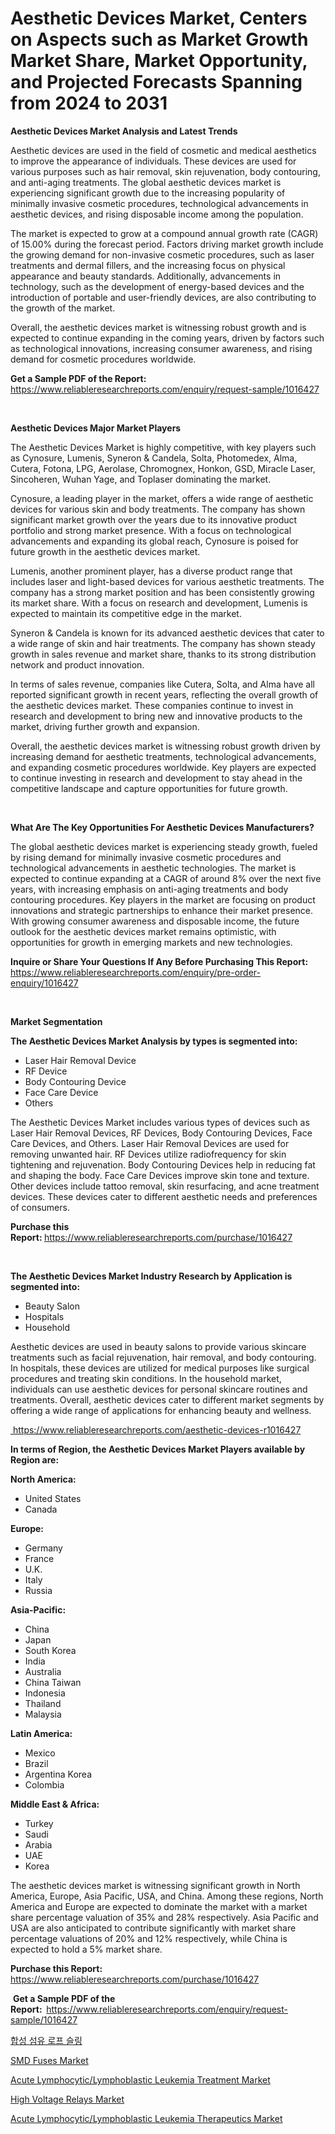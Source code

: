 <p><h1>Aesthetic Devices Market, Centers on Aspects such as Market Growth Market Share, Market Opportunity, and Projected Forecasts Spanning from 2024 to 2031</h1></p><p><strong>Aesthetic Devices Market Analysis and Latest Trends</strong></p>
<p><p>Aesthetic devices are used in the field of cosmetic and medical aesthetics to improve the appearance of individuals. These devices are used for various purposes such as hair removal, skin rejuvenation, body contouring, and anti-aging treatments. The global aesthetic devices market is experiencing significant growth due to the increasing popularity of minimally invasive cosmetic procedures, technological advancements in aesthetic devices, and rising disposable income among the population.</p><p>The market is expected to grow at a compound annual growth rate (CAGR) of 15.00% during the forecast period. Factors driving market growth include the growing demand for non-invasive cosmetic procedures, such as laser treatments and dermal fillers, and the increasing focus on physical appearance and beauty standards. Additionally, advancements in technology, such as the development of energy-based devices and the introduction of portable and user-friendly devices, are also contributing to the growth of the market.</p><p>Overall, the aesthetic devices market is witnessing robust growth and is expected to continue expanding in the coming years, driven by factors such as technological innovations, increasing consumer awareness, and rising demand for cosmetic procedures worldwide.</p></p>
<p><strong>Get a Sample PDF of the Report:&nbsp;</strong> <a href="https://www.reliableresearchreports.com/enquiry/request-sample/1016427">https://www.reliableresearchreports.com/enquiry/request-sample/1016427</a></p>
<p>&nbsp;</p>
<p><strong>Aesthetic Devices Major Market Players</strong></p>
<p><p>The Aesthetic Devices Market is highly competitive, with key players such as Cynosure, Lumenis, Syneron & Candela, Solta, Photomedex, Alma, Cutera, Fotona, LPG, Aerolase, Chromognex, Honkon, GSD, Miracle Laser, Sincoheren, Wuhan Yage, and Toplaser dominating the market.</p><p>Cynosure, a leading player in the market, offers a wide range of aesthetic devices for various skin and body treatments. The company has shown significant market growth over the years due to its innovative product portfolio and strong market presence. With a focus on technological advancements and expanding its global reach, Cynosure is poised for future growth in the aesthetic devices market.</p><p>Lumenis, another prominent player, has a diverse product range that includes laser and light-based devices for various aesthetic treatments. The company has a strong market position and has been consistently growing its market share. With a focus on research and development, Lumenis is expected to maintain its competitive edge in the market.</p><p>Syneron & Candela is known for its advanced aesthetic devices that cater to a wide range of skin and hair treatments. The company has shown steady growth in sales revenue and market share, thanks to its strong distribution network and product innovation.</p><p>In terms of sales revenue, companies like Cutera, Solta, and Alma have all reported significant growth in recent years, reflecting the overall growth of the aesthetic devices market. These companies continue to invest in research and development to bring new and innovative products to the market, driving further growth and expansion.</p><p>Overall, the aesthetic devices market is witnessing robust growth driven by increasing demand for aesthetic treatments, technological advancements, and expanding cosmetic procedures worldwide. Key players are expected to continue investing in research and development to stay ahead in the competitive landscape and capture opportunities for future growth.</p></p>
<p>&nbsp;</p>
<p><strong>What Are The Key Opportunities For Aesthetic Devices Manufacturers?</strong></p>
<p><p>The global aesthetic devices market is experiencing steady growth, fueled by rising demand for minimally invasive cosmetic procedures and technological advancements in aesthetic technologies. The market is expected to continue expanding at a CAGR of around 8% over the next five years, with increasing emphasis on anti-aging treatments and body contouring procedures. Key players in the market are focusing on product innovations and strategic partnerships to enhance their market presence. With growing consumer awareness and disposable income, the future outlook for the aesthetic devices market remains optimistic, with opportunities for growth in emerging markets and new technologies.</p></p>
<p><strong>Inquire or Share Your Questions If Any Before Purchasing This Report:</strong> <a href="https://www.reliableresearchreports.com/enquiry/pre-order-enquiry/1016427">https://www.reliableresearchreports.com/enquiry/pre-order-enquiry/1016427</a></p>
<p>&nbsp;</p>
<p><strong>Market Segmentation</strong></p>
<p><strong>The Aesthetic Devices Market Analysis by types is segmented into:</strong></p>
<p><ul><li>Laser Hair Removal Device</li><li>RF Device</li><li>Body Contouring Device</li><li>Face Care Device</li><li>Others</li></ul></p>
<p><p>The Aesthetic Devices Market includes various types of devices such as Laser Hair Removal Devices, RF Devices, Body Contouring Devices, Face Care Devices, and Others. Laser Hair Removal Devices are used for removing unwanted hair. RF Devices utilize radiofrequency for skin tightening and rejuvenation. Body Contouring Devices help in reducing fat and shaping the body. Face Care Devices improve skin tone and texture. Other devices include tattoo removal, skin resurfacing, and acne treatment devices. These devices cater to different aesthetic needs and preferences of consumers.</p></p>
<p><strong>Purchase this Report:&nbsp;</strong><a href="https://www.reliableresearchreports.com/purchase/1016427">https://www.reliableresearchreports.com/purchase/1016427</a></p>
<p>&nbsp;</p>
<p><strong>The Aesthetic Devices Market Industry Research by Application is segmented into:</strong></p>
<p><ul><li>Beauty Salon</li><li>Hospitals</li><li>Household</li></ul></p>
<p><p>Aesthetic devices are used in beauty salons to provide various skincare treatments such as facial rejuvenation, hair removal, and body contouring. In hospitals, these devices are utilized for medical purposes like surgical procedures and treating skin conditions. In the household market, individuals can use aesthetic devices for personal skincare routines and treatments. Overall, aesthetic devices cater to different market segments by offering a wide range of applications for enhancing beauty and wellness.</p></p>
<p><a href="https://www.reliableresearchreports.com/aesthetic-devices-r1016427">&nbsp;https://www.reliableresearchreports.com/aesthetic-devices-r1016427</a></p>
<p><strong>In terms of Region, the Aesthetic Devices Market Players available by Region are:</strong></p>
<p>
    <p> <strong> North America: </strong>
        <ul>
            <li>United States</li>
            <li>Canada</li>
        </ul>
        </p> 
    <p> <strong> Europe: </strong>
        <ul>
            <li>Germany</li>
            <li>France</li>
            <li>U.K.</li>
            <li>Italy</li>
            <li>Russia</li>
        </ul>
        </p> 
    <p> <strong> Asia-Pacific: </strong>
        <ul>
            <li>China</li>
            <li>Japan</li>
            <li>South Korea</li>
            <li>India</li>
            <li>Australia</li>
            <li>China Taiwan</li>
            <li>Indonesia</li>
            <li>Thailand</li>
            <li>Malaysia</li>
        </ul>
        </p> 
    <p> <strong> Latin America: </strong>
        <ul>
            <li>Mexico</li>
            <li>Brazil</li>
            <li>Argentina Korea</li>
            <li>Colombia</li>
        </ul>
        </p> 
    <p> <strong> Middle East & Africa: </strong>
        <ul>
            <li>Turkey</li>
            <li>Saudi</li>
            <li>Arabia</li>
            <li>UAE</li>
            <li>Korea</li>
        </ul>
    </p>
    </p>
<p><p>The aesthetic devices market is witnessing significant growth in North America, Europe, Asia Pacific, USA, and China. Among these regions, North America and Europe are expected to dominate the market with a market share percentage valuation of 35% and 28% respectively. Asia Pacific and USA are also anticipated to contribute significantly with market share percentage valuations of 20% and 12% respectively, while China is expected to hold a 5% market share.</p></p>
<p><strong>Purchase this Report: </strong><a href="https://www.reliableresearchreports.com/purchase/1016427">https://www.reliableresearchreports.com/purchase/1016427</a></p>
<p>&nbsp;<strong>Get a Sample PDF of the Report:&nbsp;&nbsp;</strong><a href="https://www.reliableresearchreports.com/enquiry/request-sample/1016427">https://www.reliableresearchreports.com/enquiry/request-sample/1016427</a></p>
<p><strong></strong></p>
<p><p><a href="https://github.com/jimahmed0511/Market-Research-Report-List-2/blob/main/419489773936.md">합성 섬유 로프 슬링</a></p><p><a href="https://medium.com/@tracey.powell674/smd-fuses-market-a-global-and-regional-analysis-focus-on-end-user-product-and-region-c3f68616ecf0">SMD Fuses Market</a></p><p><a href="https://github.com/juniordelafrance/Market-Research-Report-List-4/blob/main/acute-lymphocyticlymphoblastic-leukemia-treatment-market.md">Acute Lymphocytic/Lymphoblastic Leukemia Treatment Market</a></p><p><a href="https://medium.com/@sloanlkins7856/high-voltage-relays-market-trends-and-analysis-opportunities-and-challenges-for-future-growth-f1343d15a0fa">High Voltage Relays Market</a></p><p><a href="https://github.com/rahu1506/Market-Research-Report-List-5/blob/main/acute-lymphocyticlymphoblastic-leukemia-therapeutics-market.md">Acute Lymphocytic/Lymphoblastic Leukemia Therapeutics Market</a></p></p>